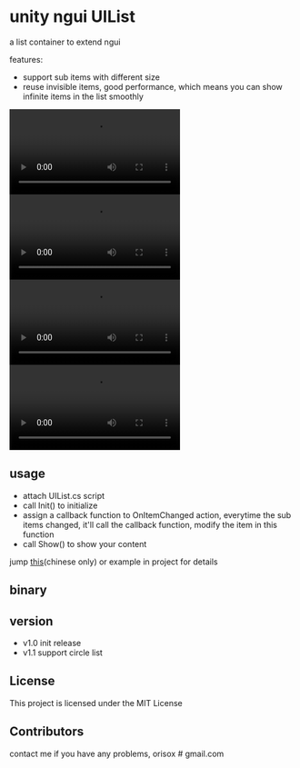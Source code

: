 # unity ngui UIList

a list container to extend ngui

features:

* support sub items with different size
* reuse invisible items, good performance, which means you can show infinite items in the list smoothly

![]([https://orisox.com/2017/04/10/unity-ngui-uilist/uilist-normal-1.webm)
![]([https://orisox.com/2017/04/10/unity-ngui-uilist/uilist-normal-2.webm)
![]([https://orisox.com/2017/04/10/unity-ngui-uilist/uilist-normal-3.webm)
![]([https://orisox.com/2017/04/10/unity-ngui-uilist/uilist-circle.webm)

## usage

* attach UIList.cs script
* call Init() to initialize
* assign a callback function to OnItemChanged action, everytime the sub items changed, it'll call the callback function, modify the item in this function
* call Show() to show your content

jump [this](https://orisox.com/2017/04/10/unity-ngui-uilist/)(chinese only) or example in project for details

## binary

## version

* v1.0 init release
* v1.1 support circle list

## License

This project is licensed under the MIT License

## Contributors

contact me if you have any problems, orisox # gmail.com